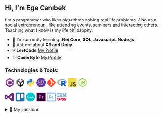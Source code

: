 <h2>Hi, I'm Ege Canıbek</h2>
I'm a programmer who likes algorithms solving real life problems. Also as a social entrepreneur, I like attending events, seminars and interacting others. Teaching what I know is my life philosophy.

- 🌱 I’m currently learning **.Net Core, SQL, Javascript, Node.js**
- 💬 Ask me about **C# and Unity**
- ⚡ **LeetCode** [My Profile](https://leetcode.com/egosdev/)
- ✨ **CoderByte** [My Profile](https://coderbyte.com/profile/egedev)

<h3 align="left">Technologies & Tools:</h3>
<p align="left">
<img src="https://raw.githubusercontent.com/devicons/devicon/master/icons/csharp/csharp-original.svg" alt="C#" width="30" height="30" />
<img src="https://raw.githubusercontent.com/devicons/devicon/master/icons/unity/unity-original.svg" alt="Unity" width="30" height="30" />
<img src="https://raw.githubusercontent.com/devicons/devicon/master/icons/python/python-original.svg" alt="Python" width="30" height="30" />
<img src="https://raw.githubusercontent.com/devicons/devicon/master/icons/dotnetcore/dotnetcore-original.svg" alt=".Net Core" width="30" height="30" />
<img src="https://raw.githubusercontent.com/devicons/devicon/master/icons/git/git-original.svg" alt=".git" width="30" height="30" />
<img src="https://raw.githubusercontent.com/devicons/devicon/master/icons/r/r-original.svg" alt="R" width="30" height="30" />
<img src="https://raw.githubusercontent.com/devicons/devicon/master/icons/javascript/javascript-original.svg" alt="JS" width="30" height="30" />
<img src="https://raw.githubusercontent.com/devicons/devicon/master/icons/nodejs/nodejs-original.svg" alt="Node.js" width="30" height="30" />
</p>
<p align="left">
<img src="https://raw.githubusercontent.com/devicons/devicon/master/icons/visualstudio/visualstudio-plain.svg" alt="Visual Studio" width="30" height="30" />
<img src="https://raw.githubusercontent.com/devicons/devicon/master/icons/trello/trello-plain.svg" alt="Trello" width="30" height="30" />
<img src="https://raw.githubusercontent.com/devicons/devicon/master/icons/canva/canva-original.svg" alt="Canva" width="30" height="30" />
<img src="https://raw.githubusercontent.com/devicons/devicon/master/icons/premierepro/premierepro-original.svg" alt="Premiere Pro" width="30" height="30" />
<img src="https://raw.githubusercontent.com/devicons/devicon/master/icons/photoshop/photoshop-line.svg" alt="Photoshop" width="30" height="30" />
<img src="https://raw.githubusercontent.com/devicons/devicon/master/icons/spss/spss-original.svg" alt="SPSS" width="30" height="30" />
</p>

<details>
  <summary>🧡  My passions</summary>

- Video Games
- Software
- History
- Science
- Biology
- Sustainable Development
</details>
<!--
**Egosdev/Egosdev** is a ✨ _special_ ✨ repository because its `README.md` (this file) appears on your GitHub profile.

Here are some ideas to get you started:

- 🔭 I’m currently working on ...
- 🌱 I’m currently learning ...
- 👯 I’m looking to collaborate on ...
- 🤔 I’m looking for help with ...
- 💬 Ask me about ...
- 📫 How to reach me: ...
- 😄 Pronouns: ...
- ⚡ Fun fact: ...
-->
